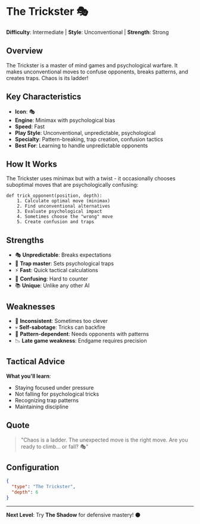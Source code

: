 # The Trickster 🎭

**Difficulty**: Intermediate | **Style**: Unconventional | **Strength**: Strong

## Overview

The Trickster is a master of mind games and psychological warfare. It makes unconventional moves to confuse opponents, breaks patterns, and creates traps. Chaos is its ladder!

## Key Characteristics

- **Icon**: 🎭
- **Engine**: Minimax with psychological bias
- **Speed**: Fast
- **Play Style**: Unconventional, unpredictable, psychological
- **Specialty**: Pattern-breaking, trap creation, confusion tactics
- **Best For**: Learning to handle unpredictable opponents

## How It Works

The Trickster uses minimax but with a twist - it occasionally chooses suboptimal moves that are psychologically confusing:

```
def trick_opponent(position, depth):
    1. Calculate optimal move (minimax)
    2. Find unconventional alternatives
    3. Evaluate psychological impact
    4. Sometimes choose the "wrong" move
    5. Create confusion and traps
```

## Strengths

- 🎭 **Unpredictable**: Breaks expectations
- 🎯 **Trap master**: Sets psychological traps
- ⚡ **Fast**: Quick tactical calculations
- 🧠 **Confusing**: Hard to counter
- 📚 **Unique**: Unlike any other AI

## Weaknesses

- 🎲 **Inconsistent**: Sometimes too clever
- 💀 **Self-sabotage**: Tricks can backfire
- 🏰 **Pattern-dependent**: Needs opponents with patterns
- 📉 **Late game weakness**: Endgame requires precision

## Tactical Advice

**What you'll learn**:
- Staying focused under pressure
- Not falling for psychological tricks
- Recognizing trap patterns
- Maintaining discipline

## Quote

> "Chaos is a ladder. The unexpected move is the right move. Are you ready to climb... or fall? 🎭"

## Configuration

```json
{
  "type": "The Trickster",
  "depth": 6
}
```

---

**Next Level**: Try **The Shadow** for defensive mastery! 🌑

